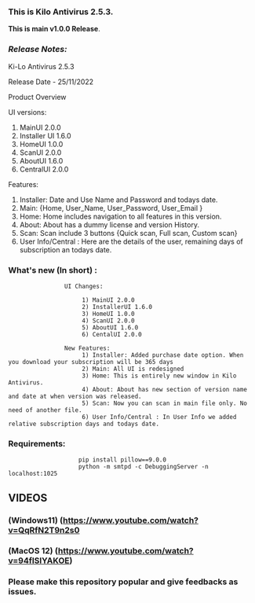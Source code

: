### This is **Kilo Antivirus 2.5.3**.

**This is main v1.0.0 Release**.
### **_Release Notes:_** 

Ki-Lo Antivirus 2.5.3

Release Date - 25/11/2022

Product Overview

UI versions: 

1) MainUI 2.0.0
2) Installer UI 1.6.0
3) HomeUI 1.0.0                    
4) ScanUI 2.0.0
5) AboutUI 1.6.0
6) CentralUI 2.0.0

Features: 
1) Installer: Date and Use Name and Password and todays date.
2) Main: {Home, User_Name, User_Password,  User_Email }
3) Home: Home includes navigation to all features in this version. 
4) About: About has a dummy license and version History.
5) Scan: Scan include 3 buttons {Quick scan, Full scan, Custom scan}
6) User Info/Central : Here are the details of the user, remaining days of subscription an todays date.



###  What's new (In short) :    

                    UI Changes:   
              
                         1) MainUI 2.0.0
                         2) InstallerUI 1.6.0
                         3) HomeUI 1.0.0                    
                         4) ScanUI 2.0.0
                         5) AboutUI 1.6.0
                         6) CentalUI 2.0.0

                    New Features:
                         1) Installer: Added purchase date option. When you download your subscription will be 365 days
                         2) Main: All UI is redesigned
                         3) Home: This is entirely new window in Kilo Antivirus. 
                         4) About: About has new section of version name and date at when version was released.
                         5) Scan: Now you can scan in main file only. No need of another file.
                         6) User Info/Central : In User Info we added relative subscription days and todays date.                    
###  Requirements: 
                        pip install pillow==9.0.0
                        python -m smtpd -c DebuggingServer -n localhost:1025
## VIDEOS
### (Windows11) (https://www.youtube.com/watch?v=QqRfN2T9n2s0
### (MacOS 12) (https://www.youtube.com/watch?v=94fISlYAKOE)


### Please make this repository popular and give feedbacks as issues.                                
